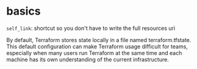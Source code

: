 # basics

`self_link`: shortcut so you don't have to write the full resources uri

By default, Terraform stores state locally in a file named terraform.tfstate.
This default configuration can make Terraform usage difficult for teams,
especially when many users run Terraform at the same time and each machine has
its own understanding of the current infrastructure.

```hcl

```
